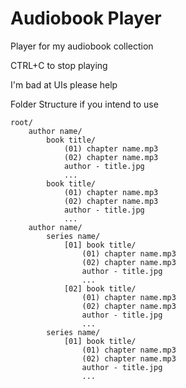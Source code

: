 # Audiobook Player

Player for my audiobook collection

CTRL+C to stop playing

I'm bad at UIs please help


Folder Structure if you intend to use

    root/
        author name/
            book title/
                (01) chapter name.mp3
                (02) chapter name.mp3
                author - title.jpg
                ...
            book title/
                (01) chapter name.mp3
                (02) chapter name.mp3
                author - title.jpg
                ...
        author name/
            series name/
                [01] book title/
                    (01) chapter name.mp3
                    (02) chapter name.mp3
                    author - title.jpg
                    ...
                [02] book title/
                    (01) chapter name.mp3
                    (02) chapter name.mp3                   
                    author - title.jpg
                    ...
            series name/
                [01] book title/
                    (01) chapter name.mp3
                    (02) chapter name.mp3
                    author - title.jpg
                    ...
